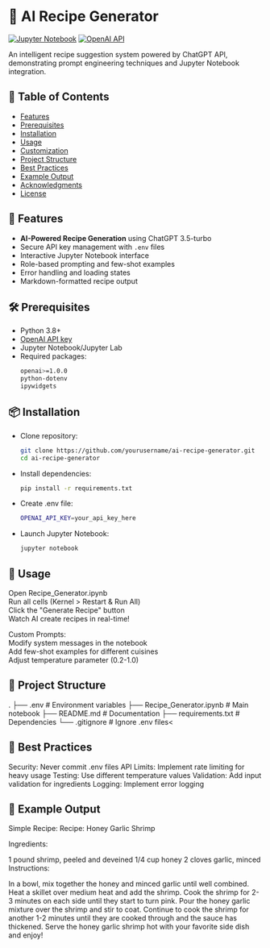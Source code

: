 # 🍳 AI Recipe Generator

[![Jupyter Notebook](https://img.shields.io/badge/Jupyter-Notebook-orange)](recipe_generator.ipynb)
[![OpenAI API](https://img.shields.io/badge/OpenAI-API-412991)](https://platform.openai.com)

An intelligent recipe suggestion system powered by ChatGPT API, demonstrating prompt engineering techniques and Jupyter Notebook integration.

## 📖 Table of Contents
- [Features](#-features)
- [Prerequisites](#-prerequisites)
- [Installation](#-installation)
- [Usage](#-usage)
- [Customization](#-customization)
- [Project Structure](#-project-structure)
- [Best Practices](#-best-practices)
- [Example Output](#-example-output)
- [Acknowledgments](#-acknowledgments)
- [License](#-license)

## 🌟 Features
- **AI-Powered Recipe Generation** using ChatGPT 3.5-turbo
- Secure API key management with `.env` files
- Interactive Jupyter Notebook interface
- Role-based prompting and few-shot examples
- Error handling and loading states
- Markdown-formatted recipe output

## 🛠 Prerequisites
- Python 3.8+
- [OpenAI API key](https://platform.openai.com/api-keys)
- Jupyter Notebook/Jupyter Lab
- Required packages:
  ```bash
  openai>=1.0.0
  python-dotenv
  ipywidgets

## 📦 Installation
- Clone repository:
  ```bash
  git clone https://github.com/yourusername/ai-recipe-generator.git
  cd ai-recipe-generator
- Install dependencies:
  ```bash
  pip install -r requirements.txt
- Create .env file:
  ```bash
  OPENAI_API_KEY=your_api_key_here
- Launch Jupyter Notebook:
  ```bash
  jupyter notebook

## 🚀 Usage
Open Recipe_Generator.ipynb<br>
Run all cells (Kernel > Restart & Run All)<br>
Click the "Generate Recipe" button<br>
Watch AI create recipes in real-time!<br>

Custom Prompts:<br>
Modify system messages in the notebook<br>
Add few-shot examples for different cuisines<br>
Adjust temperature parameter (0.2-1.0)<br>

## 📂 Project Structure
.
├── .env                    # Environment variables
├── Recipe_Generator.ipynb  # Main notebook
├── README.md               # Documentation
├── requirements.txt        # Dependencies
└── .gitignore              # Ignore .env files<

## 🔑 Best Practices
Security: Never commit .env files
API Limits: Implement rate limiting for heavy usage
Testing: Use different temperature values
Validation: Add input validation for ingredients
Logging: Implement error logging

## 📝 Example Output
Simple Recipe: Recipe: Honey Garlic Shrimp

Ingredients:

1 pound shrimp, peeled and deveined
1/4 cup honey
2 cloves garlic, minced
Instructions:

In a bowl, mix together the honey and minced garlic until well combined.
Heat a skillet over medium heat and add the shrimp.
Cook the shrimp for 2-3 minutes on each side until they start to turn pink.
Pour the honey garlic mixture over the shrimp and stir to coat.
Continue to cook the shrimp for another 1-2 minutes until they are cooked through and the sauce has thickened.
Serve the honey garlic shrimp hot with your favorite side dish and enjoy!

